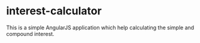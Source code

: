 # interest-calculator
This is a simple AngularJS application which help calculating the simple and compound interest.
